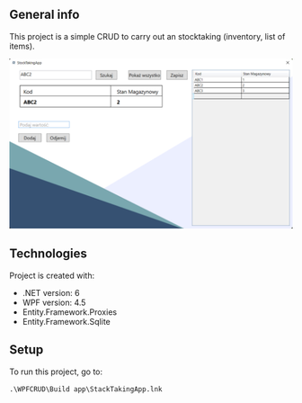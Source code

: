 ## General info
This project is a simple CRUD to carry out an stocktaking (inventory, list of items).

<img src="https://github.com/JakubBarabasz/StocktakingApp/blob/master/sampleImg.png" alt="drawing" width="600"/>

## Technologies
Project is created with:
* .NET version: 6
* WPF version: 4.5
* Entity.Framework.Proxies
* Entity.Framework.Sqlite
	
## Setup
To run this project, go to:

```
.\WPFCRUD\Build app\StackTakingApp.lnk
```
